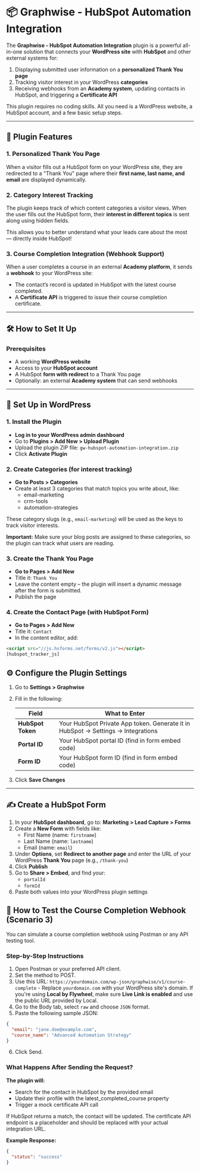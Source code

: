 # 📦 Graphwise - HubSpot Automation Integration

The **Graphwise - HubSpot Automation Integration** plugin is a powerful all-in-one solution that connects your **WordPress site** with **HubSpot** and other external systems for:

1. Displaying submitted user information on a **personalized Thank You page**
2. Tracking visitor interest in your WordPress **categories**
3. Receiving webhooks from an **Academy system**, updating contacts in HubSpot, and triggering a **Certificate API**

This plugin requires no coding skills. All you need is a WordPress website, a HubSpot account, and a few basic setup steps.

---

## 🌟 Plugin Features

### 1. Personalized Thank You Page

When a visitor fills out a HubSpot form on your WordPress site, they are redirected to a "Thank You" page where their **first name, last name, and email** are displayed dynamically.

### 2. Category Interest Tracking

The plugin keeps track of which content categories a visitor views. When the user fills out the HubSpot form, their **interest in different topics** is sent along using hidden fields.

This allows you to better understand what your leads care about the most — directly inside HubSpot!

### 3. Course Completion Integration (Webhook Support)

When a user completes a course in an external **Academy platform**, it sends a **webhook** to your WordPress site:
- The contact’s record is updated in HubSpot with the latest course completed.
- A **Certificate API** is triggered to issue their course completion certificate.

---

## 🛠️ How to Set It Up

### Prerequisites
- A working **WordPress website**
- Access to your **HubSpot account**
- A HubSpot **form with redirect** to a Thank You page
- Optionally: an external **Academy system** that can send webhooks

---

## 🔧 Set Up in WordPress

### 1. Install the Plugin

- **Log in to your WordPress admin dashboard**
- Go to **Plugins > Add New > Upload Plugin**
- Upload the plugin ZIP file: `gw-hubspot-automation-integration.zip`
- Click **Activate Plugin**

### 2. Create Categories (for interest tracking)

- **Go to Posts > Categories**
- Create at least 3 categories that match topics you write about, like:
   - email-marketing
   - crm-tools
   - automation-strategies

These category slugs (e.g., `email-marketing`) will be used as the keys to track visitor interests.

**Important:** Make sure your blog posts are assigned to these categories, so the plugin can track what users are reading.

### 3. Create the Thank You Page

- **Go to Pages > Add New**
- Title it: `Thank You`
- Leave the content empty – the plugin will insert a dynamic message after the form is submitted.
- Publish the page

### 4. Create the Contact Page (with HubSpot Form)

- **Go to Pages > Add New**
- Title it: `Contact`
- In the content editor, add:

```html
<script src="//js.hsforms.net/forms/v2.js"></script>
[hubspot_tracker_js]
```

## ⚙️ Configure the Plugin Settings

1. Go to **Settings > Graphwise**
2. Fill in the following:

   | Field               | What to Enter                                                                 |
   |--------------------|-------------------------------------------------------------------------------|
   | **HubSpot Token**   | Your HubSpot Private App token. Generate it in HubSpot → Settings → Integrations |
   | **Portal ID**       | Your HubSpot portal ID (find in form embed code)                             |
   | **Form ID**         | Your HubSpot form ID (find in form embed code)                               |

3. Click **Save Changes**

---

## ✍️ Create a HubSpot Form

1. In your **HubSpot dashboard**, go to:
   **Marketing > Lead Capture > Forms**
2. Create a **New Form** with fields like:
   - First Name (name: `firstname`)
   - Last Name (name: `lastname`)
   - Email (name: `email`)
3. Under **Options**, set **Redirect to another page** and enter the URL of your WordPress **Thank You** page (e.g., `/thank-you`)
4. Click **Publish**
5. Go to **Share > Embed**, and find your:
   - `portalId`
   - `formId`
6. Paste both values into your WordPress plugin settings

## 🧪 How to Test the Course Completion Webhook (Scenario 3)

You can simulate a course completion webhook using Postman or any API testing tool.

### Step-by-Step Instructions
1. Open Postman or your preferred API client.
2. Set the method to POST.
3. Use this URL: `https://yourdomain.com/wp-json/graphwise/v1/course-complete` - Replace `yourdomain.com` with your WordPress site's domain. If you're using **Local by Flywheel**, make sure **Live Link is enabled** and use the public URL provided by Local.
4. Go to the Body tab, select `raw` and choose `JSON` format.
5. Paste the following sample JSON:
```json
{
  "email": "jane.doe@example.com",
  "course_name": "Advanced Automation Strategy"
}
```
6. Click Send.

### What Happens After Sending the Request?

**The plugin will:**

- Search for the contact in HubSpot by the provided email
- Update their profile with the latest_completed_course property
- Trigger a mock certificate API call

If HubSpot returns a match, the contact will be updated. The certificate API endpoint is a placeholder and should be replaced with your actual integration URL.

**Example Response:**
```json
{
  "status": "success"
}
```
